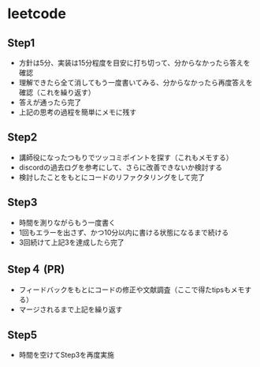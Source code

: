 # leetcode

## Step1
- 方針は5分、実装は15分程度を目安に打ち切って、分からなかったら答えを確認
- 理解できたら全て消してもう一度書いてみる、分からなかったら再度答えを確認（これを繰り返す）
- 答えが通ったら完了
- 上記の思考の過程を簡単にメモに残す

## Step2
- 講師役になったつもりでツッコミポイントを探す（これもメモする）
- discordの過去ログを参考にして、さらに改善できないか検討する
- 検討したことをもとにコードのリファクタリングをして完了

## Step3
- 時間を測りながらもう一度書く
- 1回もエラーを出さず、かつ10分以内に書ける状態になるまで続ける
- 3回続けて上記3を達成したら完了

## Step４ (PR)
- フィードバックをもとにコードの修正や文献調査（ここで得たtipsもメモする）
- マージされるまで上記を繰り返す

## Step5
- 時間を空けてStep3を再度実施

